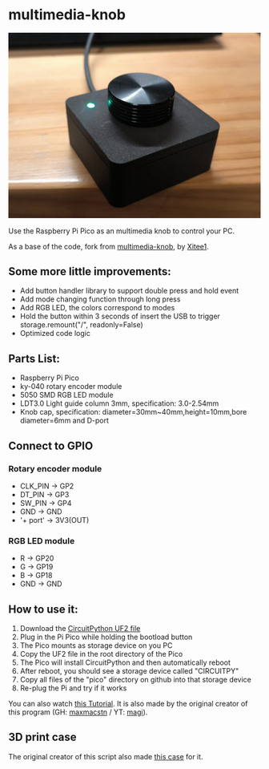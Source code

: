 # multimedia-knob
![knob3.0.png](https://raw.githubusercontent.com/luckkyboy/multimedia-knob/refs/heads/main/pic/knob3.0.png)

Use the Raspberry Pi Pico as an multimedia knob to control your PC.

As a base of the code, fork from [multimedia-knob](https://github.com/Xitee1/multimedia-knob/tree/main), by [Xitee1](https://github.com/Xitee1).

## Some more little improvements:
- Add button handler library to support double press and hold event
- Add mode changing function through long press
- Add RGB LED, the colors correspond to modes
- Hold the button within 3 seconds of insert the USB to trigger storage.remount("/", readonly=False)
- Optimized code logic

## Parts List:
- Raspberry Pi Pico
- ky-040 rotary encoder module
- 5050 SMD RGB LED module
- LDT3.0 Light guide column 3mm, specification: 3.0-2.54mm
- Knob cap, specification: diameter=30mm~40mm,height=10mm,bore diameter=6mm and D-port

## Connect to GPIO
### Rotary encoder module
- CLK_PIN -> GP2
- DT_PIN -> GP3
- SW_PIN -> GP4
- GND -> GND
- '+ port' -> 3V3(OUT)
### RGB LED module
- R -> GP20
- G -> GP19
- B -> GP18
- GND -> GND

## How to use it:
1. Download the [CircuitPython UF2 file](https://circuitpython.org/board/raspberry_pi_pico/)
2. Plug in the Pi Pico while holding the bootload button
3. The Pico mounts as storage device on you PC
4. Copy the UF2 file in the root directory of the Pico
5. The Pico will install CircuitPython and then automatically reboot
6. After reboot, you should see a storage device called "CIRCUITPY"
7. Copy all files of the "pico" directory on github into that storage device
8. Re-plug the Pi and try if it works

You can also watch [this Tutorial](https://www.youtube.com/watch?v=M6K8vwzZrYs). It is also made by the original creator of this program (GH: [maxmacstn](https://gist.github.com/maxmacstn) / YT: [magi](https://www.youtube.com/@magichannel)).

## 3D print case
The original creator of this script also made [this case](https://www.thingiverse.com/thing:4799088) for it.
